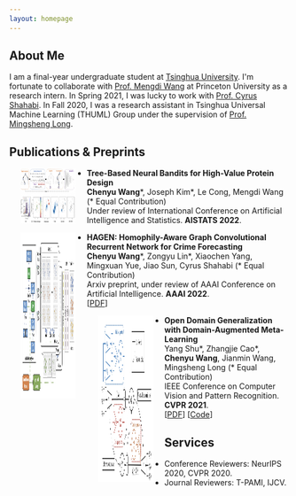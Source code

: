 ```yaml
---
layout: homepage
---
```


## About Me

I am a final-year undergraduate student at [Tsinghua University](https://www.tsinghua.edu.cn/en/index.htm). I'm fortunate to collaborate with [Prof. Mengdi Wang](https://mwang.princeton.edu/) at Princeton University as a research intern. In Spring 2021, I was lucky to work with [Prof. Cyrus Shahabi](https://viterbi.usc.edu/directory/faculty/Shahabi/Cyrus). In Fall 2020, I was a research assistant in Tsinghua Universal Machine Learning (THUML) Group under the supervision of [Prof. Mingsheng Long](http://ise.thss.tsinghua.edu.cn/~mlong/).

## Publications & Preprints

<img src="1.jpg" alt="" align="left" hspace="20" height="100" width="100"/> 
  
- **Tree-Based Neural Bandits for High-Value Protein Design**
  <br>
  **Chenyu Wang***, Joseph Kim*, Le Cong, Mengdi Wang (* Equal Contribution)
  <br>
  Under review of International Conference on Artificial Intelligence and Statistics. **AISTATS 2022**.


<img src="2.jpg" alt="" align="left" hspace="20" height="300" width="100"/> 
  
- **HAGEN: Homophily-Aware Graph Convolutional Recurrent Network for Crime Forecasting**
  <br>
  **Chenyu Wang***, Zongyu Lin*, Xiaochen Yang, Mingxuan Yue, Jiao Sun, Cyrus Shahabi (* Equal Contribution)
  <br>
  Arxiv preprint, under review of AAAI Conference on Artificial Intelligence. **AAAI 2022**.
  <br>
  [[PDF](https://arxiv.org/pdf/2109.12846.pdf)]


<img src="3.jpg" alt="" align="left" hspace="20" height="300" width="100"/> 
  
- **Open Domain Generalization with Domain-Augmented Meta-Learning**
  <br>
  Yang Shu*, Zhangjie Cao*, **Chenyu Wang**, Jianmin Wang, Mingsheng Long (* Equal Contribution)
  <br>
  IEEE Conference on Computer Vision and Pattern Recognition. **CVPR 2021**.
  <br>
  [[PDF](https://arxiv.org/pdf/2104.03620.pdf)] [[Code](https://github.com/thuml/OpenDG-DAML)]

## Services

- Conference Reviewers: NeurIPS 2020, CVPR 2020.
- Journal Reviewers: T-PAMI, IJCV.
